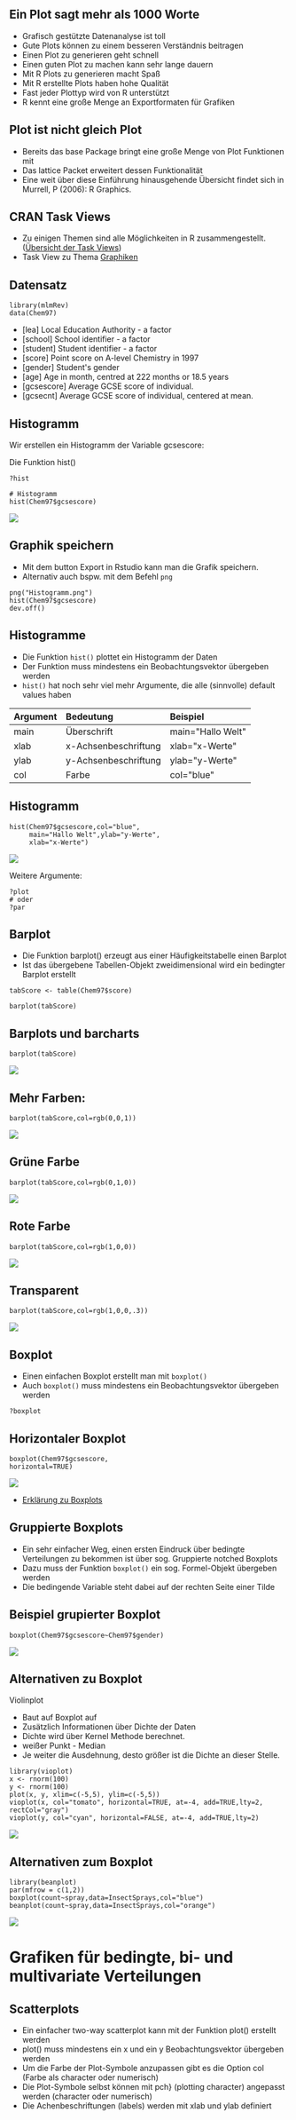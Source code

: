 Ein Plot sagt mehr als 1000 Worte
---------------------------------

-   Grafisch gestützte Datenanalyse ist toll
-   Gute Plots können zu einem besseren Verständnis beitragen
-   Einen Plot zu generieren geht schnell
-   Einen guten Plot zu machen kann sehr lange dauern
-   Mit R Plots zu generieren macht Spaß
-   Mit R erstellte Plots haben hohe Qualität
-   Fast jeder Plottyp wird von R unterstützt
-   R kennt eine große Menge an Exportformaten für Grafiken

Plot ist nicht gleich Plot
--------------------------

-   Bereits das base Package bringt eine große Menge von Plot Funktionen
    mit
-   Das lattice Packet erweitert dessen Funktionalität
-   Eine weit über diese Einführung hinausgehende Übersicht findet sich
    in Murrell, P (2006): R Graphics.

CRAN Task Views
---------------

-   Zu einigen Themen sind alle Möglichkeiten in R zusammengestellt.
    ([Übersicht der Task Views](https://cran.r-project.org/web/views/))
-   Task View zu Thema
    [Graphiken](https://cran.r-project.org/web/views/Graphics.html)

Datensatz
---------

    library(mlmRev)
    data(Chem97)

-   [lea] Local Education Authority - a factor
-   [school] School identifier - a factor
-   [student] Student identifier - a factor
-   [score] Point score on A-level Chemistry in 1997
-   [gender] Student's gender
-   [age] Age in month, centred at 222 months or 18.5 years
-   [gcsescore] Average GCSE score of individual.
-   [gcsecnt] Average GCSE score of individual, centered at mean.

Histogramm
----------

Wir erstellen ein Histogramm der Variable gcsescore:

Die Funktion hist()

    ?hist

    # Histogramm
    hist(Chem97$gcsescore)

![](EinfacheGrafiken_files/figure-markdown_strict/unnamed-chunk-3-1.png)<!-- -->

Graphik speichern
-----------------

-   Mit dem button Export in Rstudio kann man die Grafik speichern.
-   Alternativ auch bspw. mit dem Befehl `png`

<!-- -->

    png("Histogramm.png")
    hist(Chem97$gcsescore)
    dev.off()

Histogramme
-----------

-   Die Funktion `hist()` plottet ein Histogramm der Daten
-   Der Funktion muss mindestens ein Beobachtungsvektor übergeben werden
-   `hist()` hat noch sehr viel mehr Argumente, die alle (sinnvolle)
    default values haben

<table>
<thead>
<tr class="header">
<th align="left">Argument</th>
<th align="left">Bedeutung</th>
<th align="left">Beispiel</th>
</tr>
</thead>
<tbody>
<tr class="odd">
<td align="left">main</td>
<td align="left">Überschrift</td>
<td align="left">main=&quot;Hallo Welt&quot;</td>
</tr>
<tr class="even">
<td align="left">xlab</td>
<td align="left">x-Achsenbeschriftung</td>
<td align="left">xlab=&quot;x-Werte&quot;</td>
</tr>
<tr class="odd">
<td align="left">ylab</td>
<td align="left">y-Achsenbeschriftung</td>
<td align="left">ylab=&quot;y-Werte&quot;</td>
</tr>
<tr class="even">
<td align="left">col</td>
<td align="left">Farbe</td>
<td align="left">col=&quot;blue&quot;</td>
</tr>
</tbody>
</table>

Histogramm
----------

    hist(Chem97$gcsescore,col="blue",
         main="Hallo Welt",ylab="y-Werte",
         xlab="x-Werte")

![](EinfacheGrafiken_files/figure-markdown_strict/unnamed-chunk-5-1.png)<!-- -->

Weitere Argumente:

    ?plot
    # oder
    ?par

Barplot
-------

-   Die Funktion barplot() erzeugt aus einer Häufigkeitstabelle einen
    Barplot
-   Ist das übergebene Tabellen-Objekt zweidimensional wird ein
    bedingter Barplot erstellt

<!-- -->

    tabScore <- table(Chem97$score)

    barplot(tabScore)

Barplots und barcharts
----------------------

    barplot(tabScore)

![](EinfacheGrafiken_files/figure-markdown_strict/unnamed-chunk-9-1.png)<!-- -->

Mehr Farben:
------------

    barplot(tabScore,col=rgb(0,0,1))

![](EinfacheGrafiken_files/figure-markdown_strict/unnamed-chunk-10-1.png)<!-- -->

Grüne Farbe
-----------

    barplot(tabScore,col=rgb(0,1,0))

![](EinfacheGrafiken_files/figure-markdown_strict/unnamed-chunk-11-1.png)<!-- -->

Rote Farbe
----------

    barplot(tabScore,col=rgb(1,0,0))

![](EinfacheGrafiken_files/figure-markdown_strict/unnamed-chunk-12-1.png)<!-- -->

Transparent
-----------

    barplot(tabScore,col=rgb(1,0,0,.3))

![](EinfacheGrafiken_files/figure-markdown_strict/unnamed-chunk-13-1.png)<!-- -->

Boxplot
-------

-   Einen einfachen Boxplot erstellt man mit `boxplot()`
-   Auch `boxplot()` muss mindestens ein Beobachtungsvektor übergeben
    werden

<!-- -->

    ?boxplot

Horizontaler Boxplot
--------------------

    boxplot(Chem97$gcsescore,
    horizontal=TRUE)

![](EinfacheGrafiken_files/figure-markdown_strict/unnamed-chunk-15-1.png)<!-- -->

-   [Erklärung zu
    Boxplots](http://edoc.hu-berlin.de/dissertationen/gruenwald-andreas-2005-01-17/HTML/chapter2.html)

Gruppierte Boxplots
-------------------

-   Ein sehr einfacher Weg, einen ersten Eindruck über bedingte
    Verteilungen zu bekommen ist über sog. Gruppierte notched Boxplots
-   Dazu muss der Funktion `boxplot()` ein sog. Formel-Objekt übergeben
    werden
-   Die bedingende Variable steht dabei auf der rechten Seite einer
    Tilde

Beispiel grupierter Boxplot
---------------------------

    boxplot(Chem97$gcsescore~Chem97$gender)

![](EinfacheGrafiken_files/figure-markdown_strict/unnamed-chunk-16-1.png)<!-- -->

Alternativen zu Boxplot
-----------------------

Violinplot

-   Baut auf Boxplot auf
-   Zusätzlich Informationen über Dichte der Daten
-   Dichte wird über Kernel Methode berechnet.
-   weißer Punkt - Median
-   Je weiter die Ausdehnung, desto größer ist die Dichte an dieser
    Stelle.

<!-- -->

    library(vioplot)
    x <- rnorm(100)
    y <- rnorm(100)
    plot(x, y, xlim=c(-5,5), ylim=c(-5,5))
    vioplot(x, col="tomato", horizontal=TRUE, at=-4, add=TRUE,lty=2, rectCol="gray")
    vioplot(y, col="cyan", horizontal=FALSE, at=-4, add=TRUE,lty=2)

![](EinfacheGrafiken_files/figure-markdown_strict/unnamed-chunk-17-1.png)<!-- -->

Alternativen zum Boxplot
------------------------

    library(beanplot)
    par(mfrow = c(1,2))
    boxplot(count~spray,data=InsectSprays,col="blue")
    beanplot(count~spray,data=InsectSprays,col="orange")

![](EinfacheGrafiken_files/figure-markdown_strict/unnamed-chunk-18-1.png)<!-- -->

Grafiken für bedingte, bi- und multivariate Verteilungen
========================================================

Scatterplots
------------

-   Ein einfacher two-way scatterplot kann mit der Funktion plot()
    erstellt werden
-   plot() muss mindestens ein x und ein y Beobachtungsvektor übergeben
    werden
-   Um die Farbe der Plot-Symbole anzupassen gibt es die Option col
    (Farbe als character oder numerisch)
-   Die Plot-Symbole selbst können mit pch} (plotting character)
    angepasst werden (character oder numerisch)
-   Die Achenbeschriftungen (labels) werden mit xlab und ylab definiert
